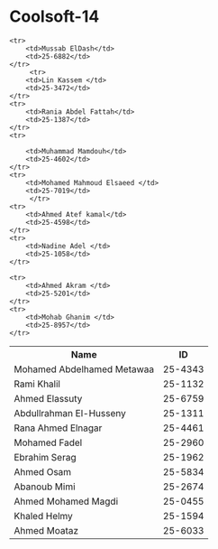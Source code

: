 Coolsoft-14
===========

<table>
	<tr>
		<th>Name</th>
		<th>ID</th>
	</tr>
	<tr>
		<td>Mohamed Abdelhamed Metawaa</td> 
		<td>25-4343</td>
	</tr>
	<tr>
		<td>Rami Khalil </td>
		<td>25-1132</td>
	</tr>
	<tr>
		<td>Ahmed Elassuty </td>
		<td>25-6759</td>
	</tr>
	<tr>
		<td>Abdullrahman El-Husseny </td>
		<td>25-1311</td>
	</tr>
	<tr>
		<td>Rana Ahmed Elnagar </td>
		<td>25-4461</td>
	</tr>
	<tr>
		<td>Mohamed Fadel </td>
		<td>25-2960</td>
	</tr>
	<tr>
		<td>Ebrahim Serag </td>
		<td>25-1962</td>
	</tr>
	<tr>
		<td>Ahmed Osam </td>
		<td>25-5834</td>
	</tr>
	<tr>
		<td>Abanoub Mimi </td>
		<td>25-2674</td>
	</tr>
	<tr>
		<td>Ahmed Mohamed Magdi</td> 
		<td>25-0455</td>
	</tr>
	<tr>
		<td>Khaled Helmy</td>
		<td>25-1594</td>
	</tr>
	<tr>
		<td>Ahmed Moataz</td>
		<td>25-6033</td>
	</tr>

	<tr>
		<td>Mussab ElDash</td>
		<td>25-6882</td>
	</tr>
         <tr>
		<td>Lin Kassem </td>
		<td>25-3472</td>
	</tr>
	<tr>
		<td>Rania Abdel Fattah</td>
		<td>25-1387</td>
	</tr>
	<tr>

		<td>Muhammad Mamdouh</td>
		<td>25-4602</td>
	</tr>
	<tr>
		<td>Mohamed Mahmoud Elsaeed </td>
		<td>25-7019</td>
         </tr>
	<tr>
		<td>Ahmed Atef kamal</td>
		<td>25-4598</td>
	</tr>
	<tr>
		<td>Nadine Adel </td>
		<td>25-1058</td>
	</tr>

	<tr>
		<td>Ahmed Akram </td>
		<td>25-5201</td>
	</tr>
	<tr>
		<td>Mohab Ghanim </td>
		<td>25-8957</td>
	</tr>


</table>



